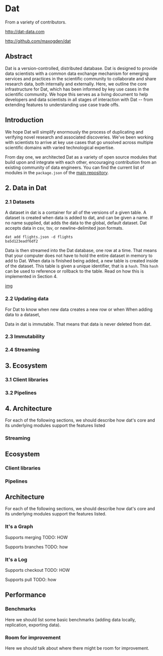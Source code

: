 # Dat
From a variety of contributors.

http://dat-data.com

http://github.com/maxogden/dat


## Abstract
Dat is a version-controlled, distributed database. Dat is designed to provide data scientists with a common data exchange mechanism for emerging services and practices in the scientific community to collaborate and share research data, both internally and externally. Here, we outline the core infrastructure for Dat, which has been informed by key use cases in the scientific community. We hope this serves as a living document to help developers and data scientists in all stages of interaction with Dat -- from extending features to understanding use case trade offs.

## Introduction
We hope Dat will simplify enormously the process of duplicating and verifying novel research and associated discoveries. We've been working with scientists to arrive at key use cases that go unsolved across multiple scientific domains with varied technological expertise.

From day one, we architected Dat as a variety of open source modules that build upon and integrate with each other, encouraging contribution from an existing community of data engineers. You can find the current list of modules in the `package.json` of the [main repository](http://github.com/maxogden/dat).

## 2. Data in Dat
### 2.1 Datasets
A dataset in dat is a container for all of the versions of a given table. A dataset is created when data is added to dat, and can be given a name. If no name supplied, dat adds the data to the global, default dataset. Dat accepts data in csv, tsv, or newline-delimited json formats.

```
dat add flights.json -d flights
ba5d123eadf6df2
```

Data is then streamed into the Dat database, one row at a time. That means that your computer does not have to hold the entire dataset in memory to add to Dat. When data is finished being added, a new table is created inside of the dataset. This table is given a unique identifier, that is a `hash`. This `hash` can be used to reference or rollback to the table. Read on how this is implemented in Section 4.

[img]()

### 2.2 Updating data
For Dat to know when new data creates a new row or when  When adding data to a dataset,

Data in dat is immutable. That means that data is never deleted from dat.


### 2.3 Immutability
### 2.4 Streaming

## 3. Ecosystem
### 3.1 Client libraries
### 3.2 Pipelines

## 4. Architecture
For each of the following sections, we should describe how dat's core and its underlying modules support the features listed
### Streaming

## Ecosystem
### Client libraries
### Pipelines

## Architecture
For each of the following sections, we should describe how dat's core and its underlying modules support the features listed.

### It's a Graph
Supports merging
TODO: HOW

Supports branches
TODO: how

### It's a Log
Supports checkout
TODO: HOW

Supports pull
TODO: how

## Performance

### Benchmarks
Here we should list some basic benchmarks (adding data locally, replication, exporting data).

### Room for improvement
Here we should talk about where there might be room for improvement.
